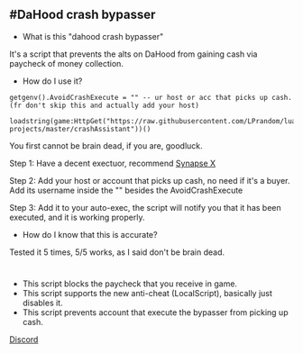 #DaHood crash bypasser
-
- What is this "dahood crash bypasser"

It's a script that prevents the alts on DaHood from gaining cash via paycheck of money collection.

- How do I use it?

```
getgenv().AvoidCrashExecute = "" -- ur host or acc that picks up cash. (fr don't skip this and actually add your host)

loadstring(game:HttpGet("https://raw.githubusercontent.com/LPrandom/lua-projects/master/crashAssistant"))()
```

You first cannot be brain dead, if you are, goodluck.

Step 1: Have a decent exectuor, recommend [Synapse X](https://synapsex.co/)

Step 2: Add your host or account that picks up cash, no need if it's a buyer. Add its username inside the "" besides the AvoidCrashExecute

Step 3: Add it to your auto-exec, the script will notify you that it has been executed, and it is working properly.

- How do I know that this is accurate?

Tested it 5 times, 5/5 works, as I said don't be brain dead.

#
- This script blocks the paycheck that you receive in game.
- This script supports the new anti-cheat (LocalScript), basically just disables it.
- This script prevents account that execute the bypasser from picking up cash.

[Discord](https://discord.gg/cDFA9a8jFF)
